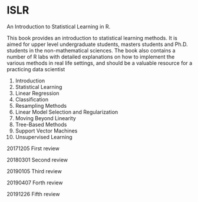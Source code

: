 # ISLR
An Introduction to Statistical Learning in R.

This book provides an introduction to statistical learning methods. It is aimed for upper level undergraduate students, masters students and Ph.D. students in the non-mathematical sciences. The book also contains a number of R labs with detailed explanations on how to implement the various methods in real life settings, and should be a valuable resource for a practicing data scientist

1. Introduction
2. Statistical Learning 
3. Linear Regression
4. Classification
5. Resampling Methods
6. Linear Model Selection and Regularization
7. Moving Beyond Linearity
8. Tree-Based Methods 
9. Support Vector Machines 
10. Unsupervised Learning 

20171205 First review

20180301 Second review

20190105 Third review

20190407 Forth review

20191226 Fifth review
